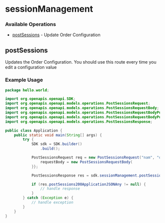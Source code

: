 # sessionManagement

### Available Operations

* [postSessions](#postsessions) - Update Order Configuration

## postSessions

Updates the Order Configuration. You should use this route every time you edit a configuration value

### Example Usage

```java
package hello.world;

import org.openapis.openapi.SDK;
import org.openapis.openapi.models.operations.PostSessionsRequest;
import org.openapis.openapi.models.operations.PostSessionsRequestBody;
import org.openapis.openapi.models.operations.PostSessionsRequestBodyPublic;
import org.openapis.openapi.models.operations.PostSessionsRequestBodyPublicCustomSessionKeys;
import org.openapis.openapi.models.operations.PostSessionsResponse;

public class Application {
    public static void main(String[] args) {
        try {
            SDK sdk = SDK.builder()
                .build();

            PostSessionsRequest req = new PostSessionsRequest("nam", "officia") {{
                requestBody = new PostSessionsRequestBody(                new PostSessionsRequestBodyPublic(                new PostSessionsRequestBodyPublicCustomSessionKeys("occaecati");););;
            }};            

            PostSessionsResponse res = sdk.sessionManagement.postSessions(req);

            if (res.postSessions200ApplicationJSONAny != null) {
                // handle response
            }
        } catch (Exception e) {
            // handle exception
        }
    }
}
```
